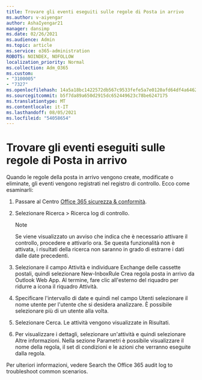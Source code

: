 ```yaml
---
title: Trovare gli eventi eseguiti sulle regole di Posta in arrivo
ms.author: v-aiyengar
author: AshaIyengar21
manager: dansimp
ms.date: 02/26/2021
ms.audience: Admin
ms.topic: article
ms.service: o365-administration
ROBOTS: NOINDEX, NOFOLLOW
localization_priority: Normal
ms.collection: Adm_O365
ms.custom:
- "3100005"
- "7327"
ms.openlocfilehash: 14a5a18bc1422572db567c9533fefe5a7e0120afd64df4a64623038cc063ce93
ms.sourcegitcommit: b5f7da89a650d2915dc652449623c78be6247175
ms.translationtype: MT
ms.contentlocale: it-IT
ms.lasthandoff: 08/05/2021
ms.locfileid: "54058654"
---
```

# <a name="find-events-performed-on-inbox-rules"></a>Trovare gli eventi eseguiti sulle regole di Posta in arrivo

Quando le regole della posta in arrivo vengono create, modificate o eliminate, gli eventi vengono registrati nel registro di controllo. Ecco come esaminarli:

1. Passare al Centro [Office 365 sicurezza & conformità](https://go.microsoft.com/fwlink/p/?linkid=2077143).
1. Selezionare Ricerca > Ricerca log di controllo.

    > [!NOTE]
    > Se viene visualizzato un avviso che indica che è necessario attivare il controllo, procedere e attivarlo ora. Se questa funzionalità non è attivata, i risultati della ricerca non saranno in grado di estrarre i dati dalle date precedenti.
1. Selezionare il campo Attività e individuare Exchange delle cassette postali, quindi selezionare New-InboxRule Crea regola posta in arrivo da Outlook Web App. Al termine, fare clic all'esterno del riquadro per ridurre a icona il riquadro Attività.
1. Specificare l'intervallo di date e quindi nel campo Utenti selezionare il nome utente per l'utente che si desidera analizzare. È possibile selezionare più di un utente alla volta.
1. Selezionare Cerca. Le attività vengono visualizzate in Risultati.
1. Per visualizzare i dettagli, selezionare un'attività e quindi selezionare Altre informazioni. Nella sezione Parametri è possibile visualizzare il nome della regola, il set di condizioni e le azioni che verranno eseguite dalla regola.

Per ulteriori informazioni, vedere Search the Office 365 audit log to troubleshoot common scenarios.